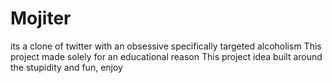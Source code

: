 # Mojiter
its a clone of twitter with an obsessive specifically targeted alcoholism
This project made solely for an educational reason
This project idea built around the stupidity and fun, enjoy
